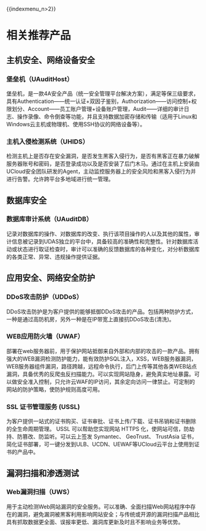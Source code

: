 {{indexmenu_n>2}}

# 相关推荐产品

## 主机安全、网络设备安全

### 堡垒机（UAuditHost）

堡垒机，是一款4A安全产品（统一安全管理平台解决方案），满足等保三级要求，具有Authentication——统一认证+双因子鉴别，Authorization——访问控制+权限划分、Account——员工账户管理+设备账户管理，Audit——详细的审计日志、操作录像、命令倒查等功能，并且支持数据加密存储和传输（适用于Linux和Windows云主机或物理机、使用SSH协议的网络设备等）。

### 主机入侵检测系统（UHIDS）

检测主机上是否存在安全漏洞，是否发生黑客入侵行为，是否有黑客正在暴力破解服务器账号和密码，是否登录成功以及是否安装了后门木马。通过在主机上安装由UCloud安全团队研发的Agent，主动监控服务器上的安全风险和黑客入侵行为并进行告警。允许跨平台多地域进行统一管理。

## 数据库安全

### 数据库审计系统（UAuditDB）

记录对数据库的操作、对数据库的改变、执行该项目操作的人以及其他的属性，审计信息被记录到UDAS独立的平台中，具备较高的准确性和完整性。针对数据库活动或状态进行取证检查时，审计可以准确的反馈数据库的各种变化，对分析数据库的各类正常、异常、违规操作提供证据。

## 应用安全、网络安全防护

### DDoS攻击防护（UDDoS）

DDoS攻击防护是为客户提供的能够抵御DDoS攻击的产品。包括两种防护方式，一种是通过高防机房，另外一种是在IP带宽上直接抗DDoS攻击(清洗)。

### WEB应用防火墙（UWAF）

部署在web服务器前，用于保护网站抵御来自外部和内部的攻击的一款产品。拥有强大的WEB漏洞检测防护能力，能有效防护SQL注入，XSS，WEB服务器漏洞，WEB服务器组件漏洞，路径跨越，远程命令执行，后门上传等其他各类WEB站点漏洞，具备优秀的反爬虫反扫描能力。可以实现网站隐身，避免真实地址暴露。可以做安全准入控制，只允许云WAF的IP访问，其余定向访问一律禁止。可定制的网站的防护策略，使防护规则高度可用。

### SSL 证书管理服务 (USSL)

为客户提供一站式的证书购买、证书审批、证书上传/下载、证书吊销和证书删除的全生命周期管理。 USSL 可以帮助您实现网站 HTTPS
化，使网站可信，防劫持、防篡改、防监听。可以云上签发 Symantec、 GeoTrust、 TrustAsia
证书，简化证书部署，可一键分发到ULB、UCDN、UEWAF等UCloud云平台上使用到证书的产品中。

## 漏洞扫描和渗透测试

### Web漏洞扫描（UWS）

用于主动检测Web网站漏洞的安全服务。可以准确、全面扫描Web网站程序中存在的漏洞，避免漏洞被黑客利用影响网站安全；与传统或开源的漏洞扫描产品相比具有抓取数据更全面、误报率更低、漏洞库更新及时且不影响业务等优势。
